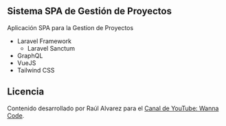 ## Sistema SPA de Gestión de Proyectos

Aplicación SPA para la Gestion de Proyectos

- Laravel Framework
  - Laravel Sanctum
- GraphQL
- VueJS
- Tailwind CSS

## Licencia

Contenido desarrollado por Raúl Alvarez para el [Canal de YouTube: Wanna Code](https://www.youtube.com/channel/UCgr-JUX8LqIFYZTMDn6zn9w).
